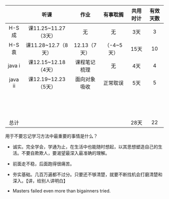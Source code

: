 |         |         听课         |     作业     |  有事耽搁  | 共用时计 | 有效天数 |
| :-----: | :------------------: | :----------: | :--------: | :------: | :------: |
|  H-S成  | 课11.25~11.27（3天） |      无      |     无     |   3天    |    3     |
|  H-S袁  | 课11.28~12.7（8天）  | 12.13（7天） | （-4~5天） |   15天   |    10    |
| java i  | 课12.15~12.18（4天） | 课程笔记梳理 |     无     |   4天    |    4     |
| java ii | 课12.19~12.23（5天） | 面向对象吸收 |  正常耽误  |   5天    |    5     |
|         |                      |              |            |          |          |
|         |                      |              |            |          |          |
|         |                      |              |            |          |          |
|         |                      |              |            |          |          |
|         |                      |              |            |          |          |
|         |                      |              |            |          |          |
|         |                      |              |            |          |          |
|         |                      |              |            |          |          |
|         |                      |              |            |          |          |
|         |                      |              |            |          |          |
|         |                      |              |            |          |          |
|         |                      |              |            |          |          |
|         |                      |              |            |          |          |
|         |                      |              |            |          |          |
|  总计   |                      |              |            |   28天   |    22    |

用于不要忘记学习方法中最重要的事情是什么？

* 诚实。完全学会，学通为止，在生活中也能随时想起，以其思想塑造自己的生活。不要自欺欺人，要渴望最深入最准确的理解。
* 前面走不稳，后面跑得很痛苦。
* 夯实基础。几百万遍都不过分。只要还不够清楚，就要不断找机会打磨清楚和深入。【讲，给别人讲明白】

* Masters failed even more than bigainners tried.





